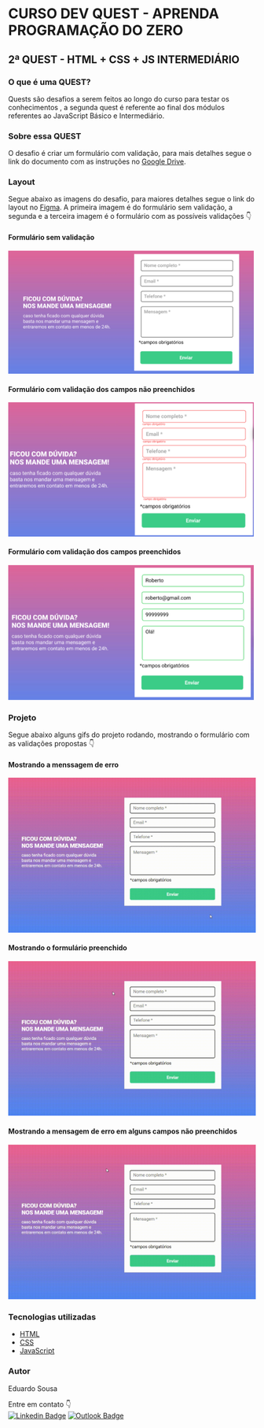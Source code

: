 # CURSO DEV QUEST - APRENDA PROGRAMAÇÃO DO ZERO
## 2ª QUEST - HTML + CSS + JS INTERMEDIÁRIO


### O que é uma QUEST?
Quests são desafios a serem feitos ao longo do curso para testar os conhecimentos , a segunda quest é referente ao final dos módulos referentes ao JavaScript Básico e Intermediário.

### Sobre essa QUEST
O desafio é criar um formulário com validação, para mais detalhes segue o link do documento com as instruções no [Google Drive](https://drive.google.com/file/d/1jM7DspVoIVbxE4OAeAAslwJn6lUoGMvL/view).

### Layout
Segue abaixo as imagens do desafio, para maiores detalhes segue o link do layout no [Figma](https://www.figma.com/file/zBKnYG9UNdUiIr8ClQTWSG/DESAFIO---HTML%2FCSS%2FJS-INTERMEDI%C3%81RIO?node-id=1376%3A82&mode=dev). A primeira imagem é do formulário sem validação, a segunda e a terceira imagem é o formulário com as possíveis validações 👇
#### Formulário sem validação
<img width='500' src="src/designer/imagem-1.png" />

#### Formulário com validação dos campos não preenchidos
<img width='500' src="src/designer/imagem-2.png" />

#### Formulário com validação dos campos preenchidos
<img width='500' src='./src/designer/imagem-3.png' />

### Projeto
Segue abaixo alguns gifs do projeto rodando, mostrando o formulário com as validações propostas 👇

#### Mostrando a menssagem de erro
<img src='./src/designer/gif-01.gif'>

#### Mostrando o formulário preenchido
<img src='./src/designer/gif-02.gif'>

#### Mostrando a mensagem de erro em alguns campos não preenchidos
<img src='./src/designer/gif-03.gif'>



### Tecnologias utilizadas
* [HTML](https://developer.mozilla.org/pt-BR/docs/Web/HTML)
* [CSS](https://developer.mozilla.org/pt-BR/docs/Web/CSS)
* [JavaScript](https://developer.mozilla.org/pt-BR/docs/Web/JavaScript)

### Autor
Eduardo Sousa

Entre em contato 👇
<br />
[![Linkedin Badge](https://img.shields.io/badge/-Linkedin-blue?style=for-the-badge&logo=Linkedin&logoColor=white&link=https://www.linkedin.com/in/eduardosousadev/)](https://www.linkedin.com/in/eduardosousadev/)
[![Outlook Badge](https://img.shields.io/badge/Outlook-0078D4?style=for-the-badge&logo=microsoft-outlook&logoColor=white&link=mailto:eduardosousa.dev@hotmail.com)](mailto:eduardosousa.dev@hotmail.com)
